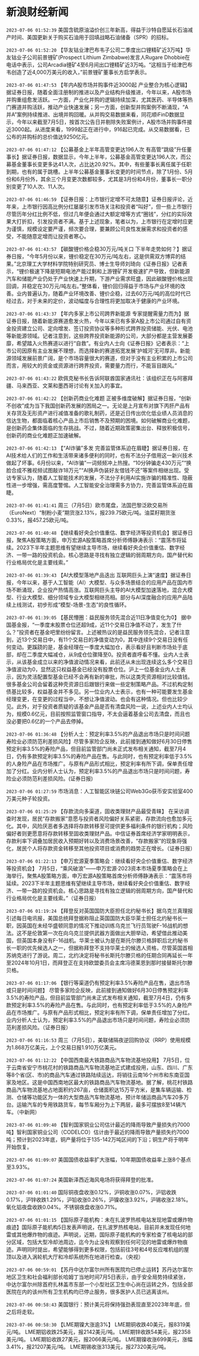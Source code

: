 # 新浪财经新闻
`2023-07-06 01:52:39` 美国含硫原油溢价创三年新高，得益于沙特自愿延长石油减产时间、美国更新关于购买石油用于回填战略石油储备（SPR）的招标。

`2023-07-06 01:52:20` 【华友钴业津巴布韦子公司二季度出口锂精矿近3万吨】华友钴业子公司前景锂矿(Prospect Lithium Zimbabwe)发言人Rugare Dhobbie在电话中表示，公司Arcadia锂矿4至6月间出口锂精矿近3万吨。“这相当于给津巴布韦创造了近4,000万美元的收入，”前景锂矿董事长方启学表示。

`2023-07-06 01:47:53` 【年内A股市场并购事件近3000起 产业整合为核心逻辑】据证券日报，随着全面注册制的推进以及产业结构升级推进，今年以来，A股市场并购重组愈发活跃。一方面，产业化并购的逻辑持续加深，尤其医药、半导体等热门赛道并购活跃，推动产业快速发展；另一方面，创新型并购案例不断涌现，“A并A”案例持续推进、出境并购回暖。从并购交易数据来看，同花顺iFinD数据显示，今年以来截至7月5日，按首次公告日并剔除失败案例计，A股市场并购事件接近3000起。从进度来看，1999起正在进行中，916起已完成。从交易数据看，已公布的并购标的总价值达9250亿元。

`2023-07-06 01:47:12` 【公募基金上半年高管变更达196人次 有高管“跳级”升任董事长】据证券日报，数据显示，今年上半年，公募基金高管变更达196人次，而公募基金董事长变更多达41人次，占比达20.92%。其中，有些董事长离任属于任职到期，也有的属于跳槽。上半年公募基金董事长变更的时间节点，除了1月份、5月份和6月份外，其余三个月变更次数都较多，尤其是3月份和4月份，董事长一职分别变更了10人次、11人次。

`2023-07-06 01:46:59` 【证券日报：上市银行定增不可太随意】证券日报评论，近年来，上市银行因高比例分红屡屡引发市场关注和投资者“叫好”，但一些上市银行尽管历年分红比例不低，但过几年便会通过大额定增等方式“圈钱”，分红的实际效果大打折扣，引发投资者不满。基于上述现象，笔者以为，上市银行在定增时应更为谨慎，规模设定要严谨，频次要合理，要兼顾公司良性发展需求和投资者的感受，不能随意定增而让投资者寒心。

`2023-07-06 01:43:57` 【碳酸锂价格企稳30万元/吨关口 下半年走势如何？】据证券日报，“今年5月份以来，锂价稳定在30万元/吨左右，这是供需双方博弈的结果。”北京理工大学材料学院特别研究员、博士生导师刘琦向《证券日报》记者表示，“锂价极速下降是短期电池产能过剩和上游锂矿开发极速扩产导致，但新能源汽车和储能产业仍处于产业快速上升期，下游产业需求旺盛，因此碳酸锂价格出现回调，并稳定在30万元/吨左右。”整体看，锂价回归得益于市场与产业环境的改善。业内普遍认为，随着产业环境改善、锂价企稳，过去60万元/吨的高位时代已经过去，对于未来的定价，波动幅度与合理性将更加取决于健康的产业环境。

`2023-07-06 01:43:37` 【年内多家上市公司跨界新能源 专家提醒需量力而为】据证券日报，随着新能源赛道愈发火热，今年以来已有多家A股上市公司通过自有资金投资建立公司、定向增发、签订投资协议等多种形式跨界投资储能、光伏、电池等新能源领域。记者注意到，这些跨界投资新能源的公司，大部分都是主营发展萎靡，希望踏入火热赛道以进行“自救”。有业内人士向《证券日报》记者表示：“上市公司因原有主业发展不理想，而选择新的赛道拓宽发展‘护城河’无可厚非。新能源领域发展前景广阔，是个市场容量很大的赛道，但对于没有主业积累的上市公司而言，用较大的资金或资源进行跨界投资，需要量力而行，不能盲目跟风。”

`2023-07-06 01:43:22` 欧佩克秘书长告诉阿联酋国家通讯社：该组织正在与阿塞拜疆、马来西亚、文莱和墨西哥讨论有关加入的事宜。

`2023-07-06 01:42:22` 【创新药商业化难题 正被多维度破解】据证券日报，“创新不创收”成为当下我国创新药发展的困局之一。无论是上月宣布对旗下丙肝产品有关存货及无形资产进行减值准备的歌礼制药，还是近日传出优化低业绩人员消息的信达生物，都面临着核心产品上市后销售不及预期的困境。如何破解商业化难题，是创新药企集体面临的生存挑战。不过，随着近期政策密集出台、释放积极信号，创新药的商业化难题正加速破解。

`2023-07-06 01:42:13` 【“AI诈骗”多发 完善监管体系迫在眉睫】据证券日报，在AI技术给人们的工作和生活带来诸多便利的同时，也有不法分子借用这一新兴技术做起了坏事。6月份以来，“AI诈骗”一词频频冲上热搜。“10分钟骗走430万元”“换脸合成不雅视频试图敲诈18万元”“AI换声伪装好友借钱不还”等案件相继出现。受访专家认为，随着人工智能技术的发展，不法分子利用AI实施诈骗的精准性、隐蔽性进一步增强，需高度警惕。人工智能安全治理需多方协力，完善监管体系迫在眉睫。

`2023-07-06 01:41:41` 周三（7月5日）欧市尾盘，法国巴黎泛欧交易所（EuroNext）“制粉小麦”期货涨2.13%，报239.75欧元/吨。油菜籽期货涨0.33%，报457.25欧元/吨。

`2023-07-06 01:40:48` 【继续看好央企价值重估、数字经济等投资机会】据证券日报，聚焦A股策略方面，申万宏源A股策略首席分析师傅静涛表示：“震荡市将延续。2023下半年主题思维有望继续主导市场，继续看好央企价值重估、数字经济、一带一路的投资机会。核心思路是寻找有独立逻辑的弱周期方向，国产替代和行业格局优化是主要线索。”

`2023-07-06 01:39:43` 【AI大模型落地产品迭出 互联网巨头上演“速度】据证券日报，今年以来，基于人工智能（AI）大模型、与众多场景结合的应用产品在国内市场不断涌现，企业投产热情高涨。互联网巨头主导的AI大模型加速落地，混合大模型、行业大模型、细分领域专业大模型相继亮相。部分与AI深度融合的应用产品陆续上线测试，初步形成“模型-场景-生态”的良性循环。

`2023-07-06 01:39:05` 【基民懵圈：益民服务领先混合近11日净值变化为0】 据中国基金报，“一季度末股票仓位还超9成，近11个交易日净值不动了，发生了什么？”投资者在基金吧里纷纷留言。上述被热议的是益民服务领先混合，记者注意到，近13个交易日中，有11个交易日的净值变动为0，其中连续9个交易日没有任何变动。更蹊跷的是，基金经理在一季度大幅加仓，表示看好且判断市场处于底部，却在二季度大幅减仓，从9成仓位骤降至0。投资者直呼看不懂。业内人士表示，从该基金成立以来的净值波动情况来看，此前还从未出现连续这么多个交易日净值波动为0，显然这只权益基金已经没有股票仓位。沪上一位基金业内人士表示，因为灵活配置型基金已经不会再有新的审批，所以这类壳资源相对比较值钱。很多基金公司会留着这种壳资源日后跟银行来做一些定制策略产品。不过机构定制债基比较多，权益基金并不多见。另一位业内人士表示，也有一种可能要发生基金经理变更，在变更的过程当中，不想让净值波动。也会有这种情况。但也比较少见。此外，对于投资者质疑的该基金产品是否有清盘风险一说，上述业内人士均认为，规模0.6亿元，目前按照监管窗口指导，不太会逼着基金公司去清盘，而且也没必要把0.6亿的一个产品去停掉。

`2023-07-06 01:36:48` 【分析人士：预定利率3.5%的产品退出市场只是时间问题 寿险业必须防范利差损风险】尽管多家险企反映，此前接到通知做好6月30日停售预定利率3.5%的寿险产品，但目前监管部门尚未正式发布相关通知，截至7月4日，仍有多款预定利率3.5%的寿险产品在售。与此同时，也有预定利率低于3.5%的人身险产品在市场推广。与原有产品形式相比，预定利率有所下调，保单责任增加了分红。业内分析人士认为，预定利率3.5%的产品退出市场只是时间问题，寿险业必须防范利差损风险。(证券日报)

`2023-07-06 01:27:59` 市场消息：人工智能区块链公司Web3Go获币安实验室400 万美元种子轮投资。

`2023-07-06 01:25:29` 【存款流向多渠道，固收类理财产品最受青睐】 在采访调查时发现，居民“存款搬家”意愿与投资者风险偏好关系紧密，存款流向也愈加多元化。其中，风险厌恶者多选择将存款转移至可提供更多福利条件的银行机构；风险偏好者则更愿意将存款转移至固收类理财产品。中信证券首席经济学家明明表示，存款利率下调叠加居民收入预期好转以及消费场景改善，“存款搬家”的现象将强化，居民个人将存款资金转移至其他投资项目或消费的趋势正在增长。（证券日报）

`2023-07-06 01:22:13` 【申万宏源夏季策略会：继续看好央企价值重估、数字经济等投资机会】 7月5日，“乘风破浪”——申万宏源·2023资本市场夏季策略会在上海举行。聚焦A股策略方面，申万宏源A股策略首席分析师傅静涛表示：“震荡市将延续。2023下半年主题思维有望继续主导市场，继续看好央企价值重估、数字经济、一带一路的投资机会。核心思路是寻找有独立逻辑的弱周期方向，国产替代和行业格局优化是主要线索。”（证券日报）

`2023-07-06 01:19:24` 【拜登反对英国国防大臣担任北约秘书长】据乌克兰真理报引述每日电讯报，美国总统拜登据称阻止英国国防大臣华莱士担任北约秘书长一职，因英国在未经华盛顿同意的情况下推动训练乌克兰飞行员驾驶F-16战机的想法。这不是伦敦第一次在向乌克兰提供武器方面做出大胆举动，希望借此推动美国，但英国本身没有F-16战机。华莱士被认为是在斯托尔滕贝格辞职后北约秘书长一职的优先候选人之一，但据称拜登不支持华莱士的候选人资格，尽管英国首相苏纳克进行了游说。周二，北约决定将秘书长斯托尔滕贝格的任期合同再延长一年至2024年10月1日，而拜登正在支持欧盟委员会主席冯德莱恩到那时接替斯托尔滕贝格。

`2023-07-06 01:17:06` 【银行等渠道仍有预定利率3.5%寿险产品在售，退出市场或只是时间问题】 尽管多家险企反映，此前接到通知做好6月30日停售预定利率3.5%的寿险产品，但目前监管部门尚未正式发布相关通知，截至7月4日，仍有多款预定利率3.5%的寿险产品在售。与此同时，也有预定利率低于3.5%的人身险产品在市场推广。与原有产品形式相比，预定利率有所下调，保单责任增加了分红。业内分析人士认为，预定利率3.5%的产品退出市场只是时间问题，寿险业必须防范利差损风险。（证券日报）

`2023-07-06 01:16:53` 周三（7月5日），美联储隔夜逆回购协议（RRP）使用规模为1.868万亿美元，上个交易日报1.910万亿美元。

`2023-07-06 01:12:22` 【中国西南最大铁路商品汽车物流基地投用】 7月5日，位于云南省安宁市桃花村的铁路商品汽车物流基地正式建成投用，山东、四川、广东等8个省(区、市)的商品汽车通过铁路陆续运达，将销往云南16个州市和东南亚国家及地区。这是中国西南地区最大的铁路商品汽车物流基地。据了解，桃花村铁路商品汽车物流基地占地面积约267亩，仓储面积达15万平方米，是集车辆运输、检测、仓储等功能区为一体的大型商品汽车物流基地，预计年储运商品汽车20多万台。运输汽车的专用铁路货车，每节车厢分为上下两层，最多可摆放8至14辆汽车。（中新网）

`2023-07-06 01:09:40` 【智利国家铜业公司估计最近的降雨导致产量损失约7000吨】智利国家铜业公司（CODELCO）估计由于最近的降雨导致产量损失约7000吨；预计到2023年底，铜产量将位于135-142万吨区间的下沿；铜生产将于明年开始恢复。

`2023-07-06 01:09:07` 美国国债收益率扩大涨幅，10年期国债收益率上涨8个基点至3.93%。

`2023-07-06 01:07:24` 美国新泽西近海风电场将获得拜登的批准。

`2023-07-06 01:01:40` 国际铜夜盘收涨0.12%，沪铜收涨0.07%，沪铝收跌0.17%，沪锌收跌1.29%，沪铅收涨0.26%，沪镍收涨3.92%，沪锡收涨2.18%。氧化铝夜盘收跌0.04%。不锈钢夜盘收涨0.71%。

`2023-07-06 01:01:15` 【国际原子能机构：未在扎波罗热核电站发现地雷或爆炸物痕迹】国际原子能机构5日发表声明说，在扎波罗热核电站，目前并未发现任何地雷或其他爆炸物的痕迹。声明说，近期，国际原子能机构的专家检查了核电站的部分区域，包括大型冷却池周边，迄今为止没有观察到任何可见的地雷或爆炸物痕迹。声明同时提出，希望能够得到更多权限，包括前往3号和4号反应堆机组的屋顶以及进入涡轮机大厅和冷却系统所在地进行检查。（央视）

`2023-07-06 00:59:01` 【苏丹中达尔富尔州所有医院均已停止运转】苏丹达尔富尔地区卫生和社会福利部长哈姆丁当地时间7月5日表示，由于安全局势持续紧张，中达尔富尔州除首府扎林盖市东部一个小型社区卫生中心尚在运转之外，包括全部医院在内的该州所有卫生机构均已停止服务，很多医护人员已逃离该州。

`2023-07-06 00:58:43` 美国银行：预计美元将保持强劲表现直至2023年年底，但之后将走软。

`2023-07-06 00:58:30` 【LME期镍大涨逾3%】
LME期铜收跌40美元，报8319美元/吨。
LME期铝收跌25美元，报2142美元/吨。
LME期锌收跌54美元，报2358美元/吨。
LME期铅收跌27美元，报2066美元/吨。
LME期镍收涨699美元，涨幅3.41%，报21207美元/吨。
LME期锡收涨313美元，报27320美元/吨。


